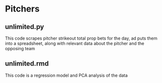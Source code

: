 # Pitchers

## unlimited.py

This code scrapes pitcher strikeout total prop bets for the day, ad puts them into a spreadsheet, along with relevant data about the pitcher and the opposing team

## unlimited.rmd

This code is a regression model and PCA analysis of the data
